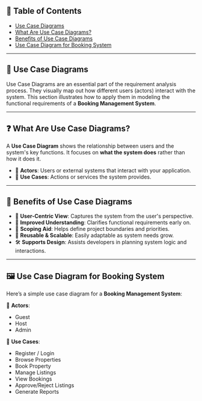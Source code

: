 ## 📘 Table of Contents

* [Use Case Diagrams](#use-case-diagrams)
* [What Are Use Case Diagrams?](#what-are-use-case-diagrams)
* [Benefits of Use Case Diagrams](#benefits-of-use-case-diagrams)
* [Use Case Diagram for Booking System](#use-case-diagram-for-booking-system)

---

## 🧩 Use Case Diagrams

Use Case Diagrams are an essential part of the requirement analysis process. They visually map out how different users (actors) interact with the system. This section illustrates how to apply them in modeling the functional requirements of a **Booking Management System**.

---

## ❓ What Are Use Case Diagrams?

A **Use Case Diagram** shows the relationship between users and the system's key functions. It focuses on **what the system does** rather than how it does it.

* 📌 **Actors**: Users or external systems that interact with your application.
* 📌 **Use Cases**: Actions or services the system provides.

---

## 🌟 Benefits of Use Case Diagrams

* 👤 **User-Centric View**: Captures the system from the user's perspective.
* 🧠 **Improved Understanding**: Clarifies functional requirements early on.
* 🧭 **Scoping Aid**: Helps define project boundaries and priorities.
* 🔁 **Reusable & Scalable**: Easily adaptable as system needs grow.
* 🛠️ **Supports Design**: Assists developers in planning system logic and interactions.

---

## 🖼️ Use Case Diagram for Booking System

Here’s a simple use case diagram for a **Booking Management System**:

📌 **Actors**:

* Guest
* Host
* Admin

📌 **Use Cases**:

* Register / Login
* Browse Properties
* Book Property
* Manage Listings
* View Bookings
* Approve/Reject Listings
* Generate Reports

